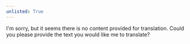```yaml
---
unlisted: True
---
```


I'm sorry, but it seems there is no content provided for translation. Could you please provide the text you would like me to translate?